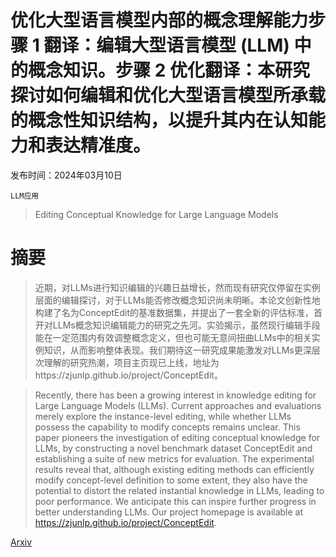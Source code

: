 # 优化大型语言模型内部的概念理解能力步骤 1 翻译：编辑大型语言模型 (LLM) 中的概念知识。步骤 2 优化翻译：本研究探讨如何编辑和优化大型语言模型所承载的概念性知识结构，以提升其内在认知能力和表达精准度。

发布时间：2024年03月10日

`LLM应用`

> Editing Conceptual Knowledge for Large Language Models

# 摘要

> 近期，对LLMs进行知识编辑的兴趣日益增长，然而现有研究仅停留在实例层面的编辑探讨，对于LLMs能否修改概念知识尚未明晰。本论文创新性地构建了名为ConceptEdit的基准数据集，并提出了一套全新的评估标准，首开对LLMs概念知识编辑能力的研究之先河。实验揭示，虽然现行编辑手段能在一定范围内有效调整概念定义，但也可能无意间扭曲LLMs中的相关实例知识，从而影响整体表现。我们期待这一研究成果能激发对LLMs更深层次理解的研究热潮，项目主页现已上线，地址为https://zjunlp.github.io/project/ConceptEdit。

> Recently, there has been a growing interest in knowledge editing for Large Language Models (LLMs). Current approaches and evaluations merely explore the instance-level editing, while whether LLMs possess the capability to modify concepts remains unclear. This paper pioneers the investigation of editing conceptual knowledge for LLMs, by constructing a novel benchmark dataset ConceptEdit and establishing a suite of new metrics for evaluation. The experimental results reveal that, although existing editing methods can efficiently modify concept-level definition to some extent, they also have the potential to distort the related instantial knowledge in LLMs, leading to poor performance. We anticipate this can inspire further progress in better understanding LLMs. Our project homepage is available at https://zjunlp.github.io/project/ConceptEdit.

[Arxiv](https://arxiv.org/abs/2403.06259)
